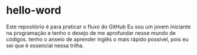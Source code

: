 # hello-word
Este repositório é para praticar o fluxo do GitHub
Eu sou um jovem iniciante na programação e tenho o desejo de me aprofundar nesse mundo de códigos. tenho o anseio de aprender inglês o mais rápido possível, pois eu
sei que é essencial nessa trilha.
